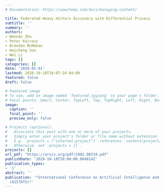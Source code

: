 ```yaml
---
# Documentation: https://wowchemy.com/docs/managing-content/

title: Federated Heavy Hitters Discovery with Differential Privacy
subtitle: ''
summary: ''
authors:
- Wennan Zhu
- Peter Kairouz
- Brendan McMahan
- Haicheng Sun
- Wei Li
tags: []
categories: []
date: '2020-01-01'
lastmod: 2020-10-18T16:07:24-04:00
featured: false
draft: false

# Featured image
# To use, add an image named `featured.jpg/png` to your page's folder.
# Focal points: Smart, Center, TopLeft, Top, TopRight, Left, Right, BottomLeft, Bottom, BottomRight.
image:
  caption: ''
  focal_point: ''
  preview_only: false

# Projects (optional).
#   Associate this post with one or more of your projects.
#   Simply enter your project's folder or file name without extension.
#   E.g. `projects = ["internal-project"]` references `content/project/deep-learning/index.md`.
#   Otherwise, set `projects = []`.
projects: []
url_pdf: "https://arxiv.org/pdf/1902.08534.pdf"
publishDate: '2020-10-18T20:08:00.884624Z'
publication_types:
- '1'
abstract: ''
publication: '*International Conference on Artificial Intelligence and Statistics
  (AISTATS)*'
---
```

